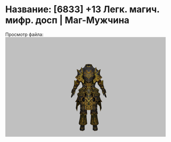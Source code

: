 # Название: [6833] +13 Легк. магич. мифр. досп | Маг-Мужчина

Просмотр файла:
![p040023.png](p040023.png)